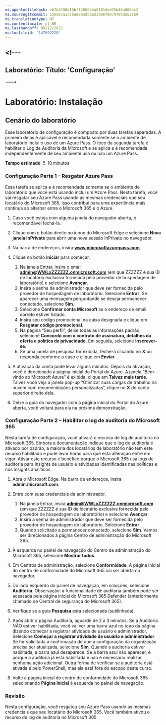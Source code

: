 ```yaml
---
ms.openlocfilehash: cb7b2598e10bff208634a8181ded25b46a0064c2
ms.sourcegitcommit: 15658ca1c7bae8a4dbaa33ab6f897070bde521b9
ms.translationtype: HT
ms.contentlocale: pt-BR
ms.lasthandoff: 09/12/2022
ms.locfileid: "147892228"
---
```

<a name="---"></a><!---
---
Laboratório: Título: 'Configuração'
---
--->

# <a name="lab-setup"></a>Laboratório: Instalação

## <a name="lab-scenario"></a>Cenário do laboratório

Esse laboratório de configuração é composto por duas tarefas separadas.  A primeira delas é aplicável e recomendada somente se o ambiente de laboratório inclui o uso de um Azure Pass. O foco da segunda tarefa é habilitar o Log de Auditoria da Microsoft e se aplica e é recomendada independentemente de seu ambiente usa ou não um Azure Pass.

**Tempo estimado**: 5-10 minutos

### <a name="setup-part-1---redeem-azure-pass"></a>Configuração Parte 1 – Resgatar Azure Pass

Essa tarefa se aplica e é recomendada somente se o ambiente de laboratório que você está usando inclui um Azure Pass. Nesta tarefa, você vai resgatar seu Azure Pass usando as mesmas credenciais que seu locatário do Microsoft 365.  Isso contribui para uma experiência mais contínua ao alternar entre o Microsoft 365 e o Azure.

1. Caso você esteja com alguma janela do navegador aberta, é recomendável fechá-la.

1. Clique com o botão direito no ícone do Microsoft Edge e selecione **Nova janela InPrivate** para abrir uma nova sessão InPrivate no navegador.

1. Na barra de endereços, insira **www.microsoftazurepass.com**.  

1. Clique no botão **Iniciar** para começar.

    1. Na janela Entrar, insira o email **admin@WWLxZZZZZZ.onmicrosoft.com** (em que ZZZZZZ é sua ID de locatário exclusiva fornecida pelo provedor de hospedagem de laboratório) e selecione **Avançar**.
    1. Insira a senha de administrador que deve ser fornecida pelo provedor de hospedagem de laboratório. Selecione **Entrar**.  Se aparecer uma mensagem perguntando se deseja permanecer conectado, selecione **Sim**.
    1. Selecione **Confirmar conta Microsoft** se o endereço de email correto estiver listado.
    1. Insira seu código promocional na caixa designada e clique em **Resgatar código promocional**.  
    1. Na página “Seu perfil”, deixe todas as informações padrão, selecione **Concordo com o contrato de assinatura, detalhes da oferta e política de privacidade.** Em seguida, selecione **Inscrever-se**.
    1. Se uma janela de pesquisa for exibida, feche-a clicando no **X** ou responda conforme o caso e clique em **Enviar**.

1. A ativação da conta pode levar alguns minutos.  Depois da ativação, você é direcionado à página inicial do Portal do Azure. A janela “Bem-vindo ao Microsoft Azure” é exibida, clique em **Talvez mais tarde**. Talvez você veja a janela pop-up “Otimizar suas cargas de trabalho na nuvem com recomendações personalizadas”, clique no **X** do canto superior direito dela.

1. Deixe a guia do navegador com a página inicial do Portal do Azure aberta, você voltará para ela na próxima demonstração.

### <a name="setup-part-2---enable-microsoft-365-audit-log"></a>Configuração Parte 2 – Habilitar o log de auditoria do Microsoft 365

Nesta tarefa de configuração, você ativará o recurso de log de auditoria no Microsoft 365.  Embora a documentação indique que o log de auditoria é ativado por padrão, a maioria dos locatários de laboratório não tem este recurso habilitado e pode levar horas para que esta alteração entre em vigor.  Ativar este recurso é benéfico porque o Microsoft 365 usa logs de auditoria para insights de usuário e atividades identificadas nas políticas e nos insights analíticos.

1. Abra o Microsoft Edge. Na barra de endereços, insira **admin.microsoft.com**.

1. Entre com suas credenciais de administrador.
    1. Na janela Entrar, insira **admin@WWLxZZZZZZ.onmicrosoft.com** (em que ZZZZZZ é sua ID de locatário exclusiva fornecida pelo provedor de hospedagem de laboratório) e selecione **Avançar**.
    1. Insira a senha de administrador que deve ser fornecida pelo provedor de hospedagem de laboratório. Selecione **Entrar**.
    1. Quando solicitado a permanecer conectado, selecione **Sim**. Vamos ser direcionados à página Centro de administração do Microsoft 365.

1. À esquerda no painel de navegação do Centro de administração do Microsoft 365, selecione **Mostrar todos**.

1. Em Centros de administração, selecione **Conformidade**.  A página inicial do centro de conformidade do Microsoft 365 vai ser aberta no navegador.  

1. Do lado esquerdo do painel de navegação, em soluções, selecione **Auditoria**.  Observação: a funcionalidade de auditoria também pode ser acessada pela página inicial do Microsoft 365 Defender (anteriormente chamado de Central de segurança do Microsoft 365).

1. Verifique se a guia **Pesquisa** está selecionada (sublinhada).

1. Após abrir a página Auditoria, aguarde de 2 a 3 minutos.  Se a Auditoria NÃO estiver habilitada, você vai ver uma barra azul no topo da página dizendo começar a registrar atividade de usuário e administrador.  Selecione **Começar a registrar atividade de usuário e administrador**.  Se for solicitada a confirmação de que a configuração da organização precisa ser atualizada, selecione **Sim**. Quando a auditoria estiver habilitada, a barra azul desaparece.  Se a barra azul não aparecer, é porque a auditoria já está habilitada e não é necessário realizar nenhuma ação adicional.  Outra forma de verificar se a auditoria está ativada é pelo PowerShell, mas ela está fora do escopo deste curso.

1. Volte à página inicial do centro de conformidade do Microsoft 365 selecionando **Página Inicial** à esquerda no painel de navegação.

### <a name="review"></a>Revisão

Nesta configuração, você resgatou seu Azure Pass usando as mesmas credenciais que seu locatário do Microsoft 365.  Você também ativou o recurso de log de auditoria no Microsoft 365.

